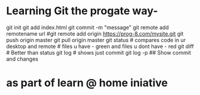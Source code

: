 # Learning Git the progate way- 


git init
git add index.html
git commit -m "message"
git remote add remotename url
#git remote add origin https://prog-8.com/mysite.git
git push origin master
git pull origin master
git status # compares code in ur desktop and remote # files u have - green and files u dont have - red
git diff # Better than status
git log # shows just commit
git log -p ## Show commit and changes


# as part of learn @ home iniative





